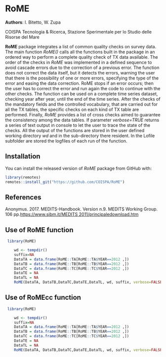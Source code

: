 
# RoME

**Authors**: I. Bitetto, W. Zupa

COISPA Tecnologia & Ricerca, Stazione Sperimentale per lo Studio delle
Risorse del Mare

**RoME** package integrates a list of common quality checks on survey
data. The main function *RoME()* calls all the functions built in the
package in an ordered way to perform a complete quality check of TX data
available. The order of the checks in *RoME* was implemented in a
defined sequence to avoid cascade errors due to the correction of a
previous error. The function does not correct the data itself, but it
detects the errors, warning the user that there is the possibility of
one or more errors, specifying the type of the error and easing the data
correction. RoME stops if an error occurs; then the user has to correct
the error and run again the code to continue with the other checks. The
function can be used on a complete time series dataset, checking year
after year, until the end of the time series. After the checks of the
mandatory fields and the controlled vocabulary, that are carried out for
all the TX tables, the specific checks on each kind of TX table are
performed. Finally, *RoME* provides a list of cross checks aimed to
guarantee the consistency among the data tables. If parameter
*verbose=TRUE* returns a series of text output in console to let the
user to trace the state of the checks. All the output of the functions
are stored in the user defined working directory *wd* and in the
sub-directory there resident. In the Lofile subfolder are stored the
logfiles of each run of the function.

## Installation

You can install the released version of *RoME* package from GitHub with:

``` r
library(remotes)
remotes::install_git("https://github.com/COISPA/RoME")
```

## References

Anonymus. 2017. MEDITS-Handbook. Version n.9. MEDITS Working Group. 106
pp.[https://www.sibm.it/MEDITS
2011/principaledownload.htm](https://www.sibm.it/MEDITS%202011/principaledownload.htm)

## Use of RoME function

``` r
 library(RoME)

    wd <- tempdir()
    suffix=NA
    DataTA = data.frame(RoME::TA[RoME::TA$YEAR==2012 ,])
    DataTB = data.frame(RoME::TB[RoME::TB$YEAR==2012 ,])
    DataTC = data.frame(RoME::TC[RoME::TC$YEAR==2012 ,])
    DataTE = NA
    DataTL = NA
    RoME(DataTA, DataTB,DataTC,DataTE,DataTL, wd, suffix, verbose=FALSE)
```

## Use of RoMEcc function

``` r
 library(RoME)

    wd <- tempdir()
    suffix=NA
    DataTA = data.frame(RoME::TA[RoME::TA$YEAR==2012 ,])
    DataTB = data.frame(RoME::TB[RoME::TB$YEAR==2012 ,])
    DataTC = data.frame(RoME::TC[RoME::TC$YEAR==2012 ,])
    DataTE = NA
    DataTL = NA
    RoME(DataTA, DataTB,DataTC,DataTE,DataTL, wd, suffix, verbose=FALSE)
```
